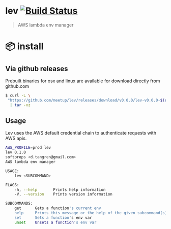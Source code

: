 # lev [![Build Status](https://travis-ci.org/meetup/lev.svg?branch=master)](https://travis-ci.org/meetup/lev)

> AWS lambda env manager

# 📦 install

## Via github releases

Prebuilt binaries for osx and linux are available for download directly from github.com

```bash
$ curl -L \
 "https://github.com/meetup/lev/releases/download/v0.0.0/lev-v0.0.0-$(uname -s)-$(uname -m).tar.gz" \
  | tar -xz
```

## Usage

Lev uses the AWS default credential chain to authenticate requests with AWS apis.

```bash
AWS_PROFILE=prod lev
lev 0.1.0
softprops <d.tangren@gmail.com>
AWS lambda env manager

USAGE:
    lev <SUBCOMMAND>

FLAGS:
    -h, --help       Prints help information
    -V, --version    Prints version information

SUBCOMMANDS:
    get      Gets a function's current env
    help     Prints this message or the help of the given subcommand(s)
    set      Sets a function's env var
    unset    Unsets a function's env var
```